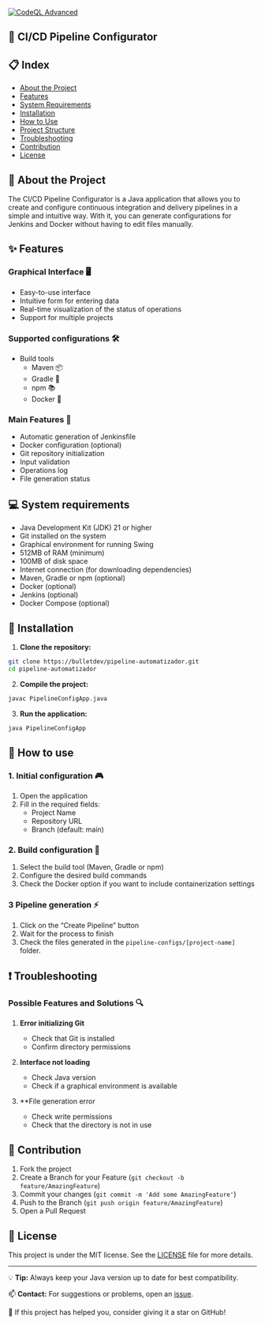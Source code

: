 [![CodeQL Advanced](https://github.com/Bulletdev/pipeline-automatizador/actions/workflows/codeql.yml/badge.svg)](https://github.com/Bulletdev/pipeline-automatizador/actions/workflows/codeql.yml)

## 🚀 CI/CD Pipeline Configurator

## 📋 Index
- [About the Project](#-about-the-project)
- [Features](#-features)
- [System Requirements](#-system-requirements)
- [Installation](#-installation)
- [How to Use](#-how-to-use)
- [Project Structure](#-project-structure)
- [Troubleshooting](#-troubleshooting)
- [Contribution](#-contribution)
- [License](#-license)

## 🎯 About the Project

The CI/CD Pipeline Configurator is a Java application that allows you to create and configure continuous integration and delivery pipelines in a simple and intuitive way.
With it, you can generate configurations for Jenkins and Docker without having to edit files manually.

## ✨ Features

### Graphical Interface 🖥️

- Easy-to-use interface
- Intuitive form for entering data
- Real-time visualization of the status of operations
- Support for multiple projects

### Supported configurations 🛠️

- Build tools
    - Maven 📦
    - Gradle 🐘
    - npm 📚
    - Docker 🐳
  
### Main Features 🌟
- Automatic generation of Jenkinsfile
- Docker configuration (optional)
- Git repository initialization
- Input validation
- Operations log
- File generation status


## 💻 System requirements

- Java Development Kit (JDK) 21 or higher
- Git installed on the system
- Graphical environment for running Swing
- 512MB of RAM (minimum)
- 100MB of disk space
- Internet connection (for downloading dependencies)
- Maven, Gradle or npm (optional)
- Docker (optional)
- Jenkins (optional)
- Docker Compose (optional)


## 🚀 Installation

1. **Clone the repository:**

```bash
git clone https://bulletdev/pipeline-automatizador.git
cd pipeline-automatizador
```

2. **Compile the project:**
```bash
javac PipelineConfigApp.java
```

3. **Run the application:**
```bash
java PipelineConfigApp
```

## 📖 How to use

### 1. Initial configuration 🎮
1. Open the application
2. Fill in the required fields:
    - Project Name
    - Repository URL
    - Branch (default: main)

### 2. Build configuration 🔧
1. Select the build tool (Maven, Gradle or npm)
2. Configure the desired build commands
3. Check the Docker option if you want to include containerization settings

### 3 Pipeline generation ⚡
1. Click on the “Create Pipeline” button
2. Wait for the process to finish
3. Check the files generated in the `pipeline-configs/[project-name]` folder.


## ❗ Troubleshooting

### Possible Features and Solutions 🔍

1. **Error initializing Git**
    - Check that Git is installed
    - Confirm directory permissions

2. **Interface not loading**
    - Check Java version
    - Check if a graphical environment is available

3. **File generation error
    - Check write permissions
    - Check that the directory is not in use

## 🤝 Contribution

1. Fork the project
2. Create a Branch for your Feature (`git checkout -b feature/AmazingFeature`)
3. Commit your changes (`git commit -m 'Add some AmazingFeature'`)
4. Push to the Branch (`git push origin feature/AmazingFeature`)
5. Open a Pull Request

## 📝 License

This project is under the MIT license. See the [LICENSE](LICENSE) file for more details.

---

💡 **Tip:** Always keep your Java version up to date for best compatibility.

📫 **Contact:** For suggestions or problems, open an [issue](https://github.com/bulletdev/pipeline-automatizador/issues).

🌟 If this project has helped you, consider giving it a star on GitHub!
